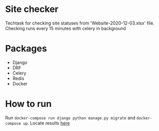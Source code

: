 # Site checker
Techtask for checking site statuses from 'Website-2020-12-03.xlsx' file.
Checking runs every 15 minutes with celery in background

# Packages
* Django
* DRF
* Celery
* Redis
* Docker

# How to run
Run `docker-compose run django python manage.py migrate` and `docker-compose up`.
Locate results [here](localhost:8000/api/site_check/)

